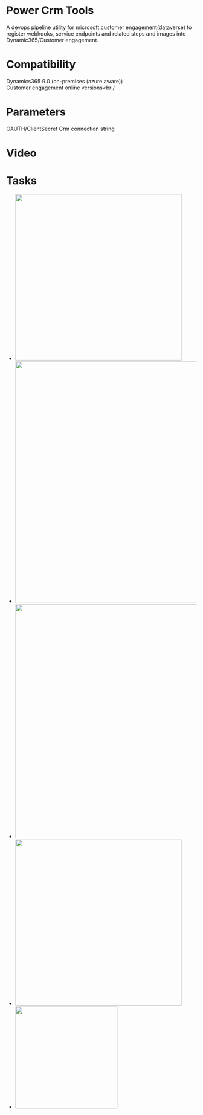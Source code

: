 # Power Crm Tools
A devops pipeline utility for microsoft customer engagement(dataverse) to register webhooks, service endpoints and related steps and images into Dynamic365/Customer engagement.

# Compatibility
Dynamics365 9.0 (on-premises (azure aware)) <br />
Customer engagement online versions<br /


# Parameters
OAUTH/ClientSecret Crm connection string<br />

# Video


# Tasks

<ul>
  <li><a href="https://raw.githubusercontent.com/SamuelAdnan/powercrmtools-manuel/main/html/registerservicebus.html" target="_blank"><image width="440"  src="https://github.com/SamuelAdnan/powercrmtools-manuel/blob/main/images/1.png?raw=true" /></a></li>
  <li><a href="[https://raw.githubusercontent.com/SamuelAdnan/powercrmtools-manuel/main/html/registerservicebus.html](https://github.com/SamuelAdnan/powercrmtools-manuel/blob/main/images/RegisterServiceBusPipeline.png?raw=true)" target="_blank"><image width="640"  src="https://github.com/SamuelAdnan/powercrmtools-manuel/blob/main/images/2.png?raw=true" /></a></li>
  <li><image width="620"  src="https://github.com/SamuelAdnan/powercrmtools-manuel/blob/main/images/3.png?raw=true" /></li>
    <li><image width="440"  src="https://github.com/SamuelAdnan/powercrmtools-manuel/blob/main/images/4.png?raw=true" /></li>
    <li><image width="270"  src="https://github.com/SamuelAdnan/powercrmtools-manuel/blob/main/images/5.png?raw=true" /></li>
</ul>

